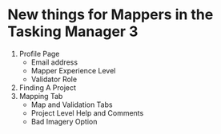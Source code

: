 # New things for Mappers in the Tasking Manager 3

1. Profile Page
    * Email address
    * Mapper Experience Level
    * Validator Role
2. Finding A Project
3. Mapping Tab
    * Map and Validation Tabs
    * Project Level Help and Comments
    * Bad Imagery Option